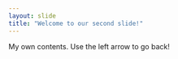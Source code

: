 ```yaml
---
layout: slide
title: "Welcome to our second slide!"
---
```

My own contents.
Use the left arrow to go back!
